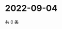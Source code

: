 # 2022-09-04

共 0 条

<!-- BEGIN WEIBO -->
<!-- 最后更新时间 Sun Sep 04 2022 22:15:02 GMT+0800 (China Standard Time) -->

<!-- END WEIBO -->
